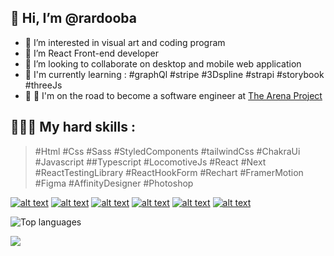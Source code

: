 ## 👋 Hi, I’m @rardooba
- 👀 I’m interested in visual art and coding program 
- 🌱 I’m React Front-end developer
- 💞️ I’m looking to collaborate on desktop and mobile web application
- 🚀 I'm currently learning : #graphQl #stripe #3Dspline #strapi #storybook #threeJs
- 🤺 🧠 I'm on the road to become a software engineer at [The Arena Project](https://www.thearenaproject.co/)

## 👨🏽‍💻 My hard skills : 
> #Html 
> #Css #Sass #StyledComponents #tailwindCss #ChakraUi
> #Javascript ##Typescript #LocomotiveJs
> #React #Next #ReactTestingLibrary #ReactHookForm #Rechart #FramerMotion
> #Figma #AffinityDesigner #Photoshop

<p align='center'>
<!-- display the social media buttons in your README -->

[![alt text][1.1]][1]
[![alt text][2.1]][2]
[![alt text][3.1]][3]
[![alt text][4.1]][4]
[![alt text][5.1]][5]
[![alt text][6.1]][6]

<!-- links to social media icons -->
<!-- no need to change these -->

<!-- icons with padding -->

[1.1]: https://img.shields.io/badge/Twitter-1DA1F2?style=for-the-badge&logo=twitter&logoColor=white
[2.1]: https://img.shields.io/badge/LinkedIn-0077B5?style=for-the-badge&logo=linkedin&logoColor=white
[3.1]: https://img.shields.io/badge/YouTube-FF0000?style=for-the-badge&logo=youtube&logoColor=white
[4.1]: https://img.shields.io/badge/Dribbble-EA4C89?style=for-the-badge&logo=dribbble&logoColor=white
[5.1]: https://img.shields.io/badge/Instagram-E4405F?style=for-the-badge&logo=instagram&logoColor=white
[6.1]: https://img.shields.io/badge/Behance-5E87F2?style=for-the-badge&logo=behance&logoColor=white

<!-- links to your social media accounts -->
<!-- update these accordingly -->

[1]: https://twitter.com/rardooba
[2]: https://www.linkedin.com/in/maissoum-aboudrare/
[3]: https://www.youtube.com/channel/UCdm9umIz8yYPBENwGHo6e3w
[4]: https://dribbble.com/art-to-code
[5]: https://www.instagram.com/rardooba/
[6]: https://www.behance.net/art-to-code

</p>

![Top languages](https://github-readme-stats.vercel.app/api/top-langs/?username=rardooba&layout=compact&theme=dark)

![](https://komarev.com/ghpvc/?username=rardooba&style=flat-square&color=lightgrey&label=PROFILE+VIEWS)

<!---
@rardooba is a ✨ special ✨ repository because its `README.md` (this file) appears on your GitHub profile.
You can click the Preview link to take a look at your changes.
--->
